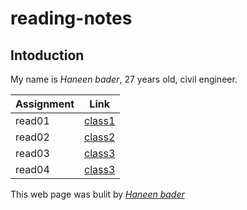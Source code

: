 # reading-notes


## Intoduction
 My name is *Haneen bader*, 27 years old, civil engineer.


| Assignment     |  Link              |
|-----------     |----------------    |
| read01          |[class1](read01.md)|
| read02          |[class2](read02.md)|
| read03          |[class3](read03.md)|
| read04          |[class3](read04.md)|


This web page was bulit by _[Haneen bader](https://github.com/haneenbader)_

